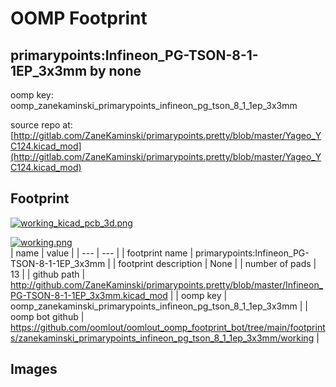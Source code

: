 # OOMP Footprint  
## primarypoints:Infineon_PG-TSON-8-1-1EP_3x3mm  by none  
  
oomp key: oomp_zanekaminski_primarypoints_infineon_pg_tson_8_1_1ep_3x3mm  
  
source repo at: [http://gitlab.com/ZaneKaminski/primarypoints.pretty/blob/master/Yageo_YC124.kicad_mod](http://gitlab.com/ZaneKaminski/primarypoints.pretty/blob/master/Yageo_YC124.kicad_mod)  
## Footprint  
  
[![working_kicad_pcb_3d.png](working_kicad_pcb_3d_600.png)](working_kicad_pcb_3d.png)  
  
[![working.png](working_600.png)](working.png)  
| name | value | 
| --- | --- | 
| footprint name | primarypoints:Infineon_PG-TSON-8-1-1EP_3x3mm | 
| footprint description | None | 
| number of pads | 13 | 
| github path | http://github.com/ZaneKaminski/primarypoints.pretty/blob/master/Infineon_PG-TSON-8-1-1EP_3x3mm.kicad_mod | 
| oomp key | oomp_zanekaminski_primarypoints_infineon_pg_tson_8_1_1ep_3x3mm | 
| oomp bot github | https://github.com/oomlout/oomlout_oomp_footprint_bot/tree/main/footprints/zanekaminski_primarypoints_infineon_pg_tson_8_1_1ep_3x3mm/working | 
## Images  
